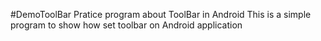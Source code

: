 #DemoToolBar
Pratice program about ToolBar in Android 
This is a simple program to show how set toolbar on Android application
